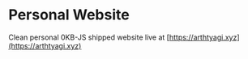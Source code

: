 # Personal Website

Clean personal 0KB-JS shipped website live at [https://arthtyagi.xyz](https://arthtyagi.xyz)
